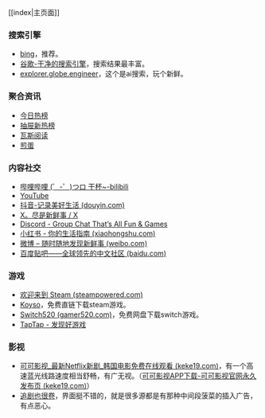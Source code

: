 [[index|主页面]]

### 搜索引擎
- [bing](http://www.bing.com/?quanso.com.cn&mkt=zh-CN)，推荐。
- [谷歌-干净的搜索引擎](https://www.google.com.hk/)，搜索结果最丰富。
- [explorer.globe.engineer](https://explorer.globe.engineer/)，这个是ai搜索，玩个新鲜。


### 聚合资讯
- [今日热榜](https://tophub.today)
- [抽屉新热榜](https://m.chouti.com/)
- [瓦斯阅读](https://qnmlgb.tech/)
- [煎蛋](https://i.jandan.net/)
### 内容社交
- [哔哩哔哩 (゜-゜)つロ 干杯~-bilibili](https://www.bilibili.com/)
- [YouTube](https://www.youtube.com/)
- [抖音-记录美好生活 (douyin.com)](https://www.douyin.com/)
- [X。尽是新鲜事 / X](https://x.com/)
- [Discord - Group Chat That’s All Fun & Games](https://discord.com/)
- [小红书 - 你的生活指南 (xiaohongshu.com)](https://www.xiaohongshu.com/explore)
- [微博 – 随时随地发现新鲜事 (weibo.com)](https://weibo.com/newlogin?tabtype=weibo&gid=102803&openLoginLayer=0&url=https%3A%2F%2Fweibo.com%2F)
- [百度贴吧——全球领先的中文社区 (baidu.com)](https://tieba.baidu.com/)


### 游戏
- [欢迎来到 Steam (steampowered.com)](https://store.steampowered.com/)
- [Koyso](https://koyso.com/)，免费直链下载steam游戏。
- [Switch520 (gamer520.com)](https://www.gamer520.com/)，免费网盘下载switch游戏。
- [TapTap - 发现好游戏](https://www.taptap.cn/)


### 影视
- [可可影视_最新Netflix新剧_韩国电影免费在线观看 (keke19.com)](https://www.keke19.com:51111/)，有一个高速蓝光线路速度相当舒畅，有广无视。（[可可影视APP下载-可可影视官网永久发布页 (keke19.com)](https://dl.keke19.com/)）
- [追剧也很卷](https://www.freeok.vip/)，界面挺不错的，就是很多源都是有那种中间段菠菜的插入广告，有点恶心。

